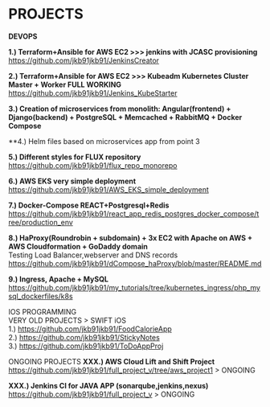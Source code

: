 # PROJECTS

<b>DEVOPS</b>

**1.) Terraform+Ansible for AWS EC2 >>> jenkins with JCASC provisioning**  
https://github.com/jkb91jkb91/JenkinsCreator

**2.) Terraform+Ansible for AWS EC2 >>> Kubeadm Kubernetes Cluster Master + Worker FULL WORKING**  
https://github.com/jkb91jkb91/Jenkins_KubeStarter
      
**3.) Creation of microservices from monolith: Angular(frontend) + Django(backend) + PostgreSQL + Memcached + RabbitMQ + Docker Compose** 

**4.) Helm files based on microservices app from point 3

**5.) Different styles for FLUX repository** 
https://github.com/jkb91jkb91/flux_repo_monorepo

**6.) AWS EKS very simple deployment**  
https://github.com/jkb91jkb91/AWS_EKS_simple_deployment
  
**7.) Docker-Compose REACT+Postgresql+Redis**  
https://github.com/jkb91jkb91/react_app_redis_postgres_docker_compose/tree/production_env  

**8.) HaProxy(Roundrobin + subdomain) + 3x EC2 with Apache on AWS + AWS Cloudformation + GoDaddy domain**    
Testing Load Balancer,webserver and DNS records  
[https://github.com/jkb91jkb91/dCompose_haProxy/blob/master/README.md  ](https://github.com/jkb91jkb91/haproxy_apache_aws)  

**9.) Ingress, Apache + MySQL**  
https://github.com/jkb91jkb91/my_tutorials/tree/kubernetes_ingress/php_mysql_dockerfiles/k8s  

IOS PROGRAMMING  
VERY OLD PROJECTS > SWIFT iOS  
1.) https://github.com/jkb91jkb91/FoodCalorieApp  
2.) https://github.com/jkb91jkb91/StickyNotes  
3.) https://github.com/jkb91jkb91/ToDoAppProj  

ONGOING PROJECTS
**XXX.) AWS Cloud Lift and Shift Project**  
https://github.com/jkb91jkb91/full_project_v/tree/aws_project1   > ONGOING  

**XXX.) Jenkins CI for JAVA APP (sonarqube,jenkins,nexus)**  
https://github.com/jkb91jkb91/full_project_v > ONGOING  


